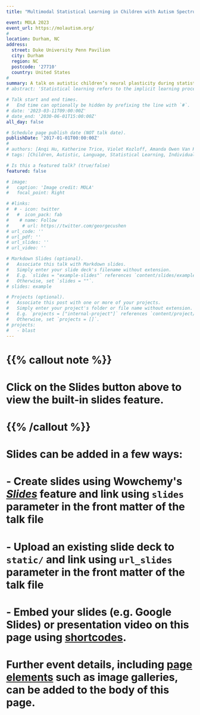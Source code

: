 ```yaml
---
title: "Multimodal Statistical Learning in Children with Autism Spectrum Disorder"

event: MOLA 2023
event_url: https://molautism.org/
# 
location: Durham, NC
address:
  street: Duke University Penn Pavilion
  city: Durham
  region: NC
  postcode: '27710'
  country: United States
# 
summary: A talk on autistic children’s neural plasticity during statistical learning.
# abstract: 'Statistical learning refers to the implicit learning process to extract regularities from sensory inputs, and shapes and is shaped in turn by language development. The lack of social requirements to learn such patterns make this a potentially significant mechanism in autistic children's language learning. Do autistic children pick up on such regularities similar to their aged-matched peers? Find out in our talk!'

# Talk start and end times.
#   End time can optionally be hidden by prefixing the line with `#`.
# date: '2023-03-11T09:00:00Z'
# date_end: '2030-06-01T15:00:00Z'
all_day: false

# Schedule page publish date (NOT talk date).
publishDate: '2017-01-01T00:00:00Z'
# 
# authors: [Anqi Hu, Katherine Trice, Violet Kozloff, Amanda Owen Van Horn, Diane Chugani, Zhenghan Qi]
# tags: [Children, Autistic, Language, Statistical Learning, Individual Differences]

# Is this a featured talk? (true/false)
featured: false

# image:
#   caption: 'Image credit: MOLA'
#   focal_point: Right

# #links:
#  # - icon: twitter
#   #  icon_pack: fab
#    # name: Follow
#     # url: https://twitter.com/georgecushen
# url_code: ''
# url_pdf: ''
# url_slides: ''
# url_video: ''

# Markdown Slides (optional).
#   Associate this talk with Markdown slides.
#   Simply enter your slide deck's filename without extension.
#   E.g. `slides = "example-slides"` references `content/slides/example-slides.md`.
#   Otherwise, set `slides = ""`.
# slides: example

# Projects (optional).
#   Associate this post with one or more of your projects.
#   Simply enter your project's folder or file name without extension.
#   E.g. `projects = ["internal-project"]` references `content/project/deep-learning/index.md`.
#   Otherwise, set `projects = []`.
# projects:
#   - blast
---
```


# {{% callout note %}}
# Click on the **Slides** button above to view the built-in slides feature.
# {{% /callout %}}

# Slides can be added in a few ways:

# - **Create** slides using Wowchemy's [_Slides_](https://wowchemy.com/docs/managing-content/#create-slides) feature and link using `slides` parameter in the front matter of the talk file
# - **Upload** an existing slide deck to `static/` and link using `url_slides` parameter in the front matter of the talk file
# - **Embed** your slides (e.g. Google Slides) or presentation video on this page using [shortcodes](https://wowchemy.com/docs/writing-markdown-latex/).
# 
# Further event details, including [page elements](https://wowchemy.com/docs/writing-markdown-latex/) such as image galleries, can be added to the body of this page.
